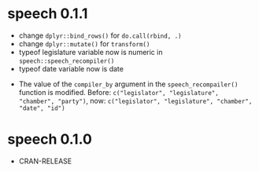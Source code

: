 

# speech 0.1.1

- change `dplyr::bind_rows()` for `do.call(rbind, .)`
- change `dplyr::mutate()` for `transform()`
- typeof legislature variable now is numeric in `speech::speech_recompiler()`
- typeof date variable now is date
* The value of the `compiler_by` argument in the `speech_recompailer()` function is modified. 
Before: `c("legislator", "legislature", "chamber", "party")`, now: `c("legislator", "legislature", "chamber", "date", "id")`


# speech 0.1.0

* CRAN-RELEASE
